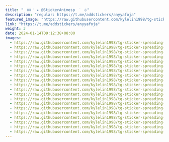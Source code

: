 ```yaml
---
title: "ㅤʬʬ ֹ ּ ✦ @StickerAnimesp  ࣪ ‌ ⊹"
description: "regular: https://t.me/addstickers/anyyafoja"
featured_image: "https://raw.githubusercontent.com/kylelin1998/tg-sticker-spreading-worldwide-images/main/img/ec8e7404-a885-4016-8af1-a5abf754c43e.jpg"
link: "https://t.me/addstickers/anyyafoja"
weight: 3
date: 2024-01-14T09:12:38+08:00
images:
  - https://raw.githubusercontent.com/kylelin1998/tg-sticker-spreading-worldwide-images/main/img/ec8e7404-a885-4016-8af1-a5abf754c43e.jpg
  - https://raw.githubusercontent.com/kylelin1998/tg-sticker-spreading-worldwide-images/main/img/ae1c6f76-a17a-4ae4-a649-08bc631ab419.jpg
  - https://raw.githubusercontent.com/kylelin1998/tg-sticker-spreading-worldwide-images/main/img/6f54be92-35a7-432b-b2b6-2b15c2565f77.jpg
  - https://raw.githubusercontent.com/kylelin1998/tg-sticker-spreading-worldwide-images/main/img/70f21f29-b62a-423f-86f4-d473aadd1f03.jpg
  - https://raw.githubusercontent.com/kylelin1998/tg-sticker-spreading-worldwide-images/main/img/327eb346-e133-42f0-93c9-79913f0be67f.jpg
  - https://raw.githubusercontent.com/kylelin1998/tg-sticker-spreading-worldwide-images/main/img/b271d396-8f5d-4fa2-b04b-835937c010e8.jpg
  - https://raw.githubusercontent.com/kylelin1998/tg-sticker-spreading-worldwide-images/main/img/b18b03b8-91b6-49c6-be40-61d511f6a256.jpg
  - https://raw.githubusercontent.com/kylelin1998/tg-sticker-spreading-worldwide-images/main/img/3f031858-67f4-4582-9dd3-f44f5a28fedd.jpg
  - https://raw.githubusercontent.com/kylelin1998/tg-sticker-spreading-worldwide-images/main/img/0a253719-e4ad-449d-a1e6-483e31141a03.jpg
  - https://raw.githubusercontent.com/kylelin1998/tg-sticker-spreading-worldwide-images/main/img/5e46fa08-a049-4137-9512-bff4e731092a.jpg
  - https://raw.githubusercontent.com/kylelin1998/tg-sticker-spreading-worldwide-images/main/img/ebf26dba-b88b-48e2-afc4-7a2da68dd869.jpg
  - https://raw.githubusercontent.com/kylelin1998/tg-sticker-spreading-worldwide-images/main/img/654f2c1b-e136-4370-be57-db882bf77f7d.jpg
  - https://raw.githubusercontent.com/kylelin1998/tg-sticker-spreading-worldwide-images/main/img/34ce03d8-8c8e-4706-8997-91697d47723e.jpg
  - https://raw.githubusercontent.com/kylelin1998/tg-sticker-spreading-worldwide-images/main/img/538544bb-f100-42c1-89aa-8a3be639ac99.jpg
  - https://raw.githubusercontent.com/kylelin1998/tg-sticker-spreading-worldwide-images/main/img/085dc373-2065-4f7f-bf8a-b29cf2ec07c0.jpg
  - https://raw.githubusercontent.com/kylelin1998/tg-sticker-spreading-worldwide-images/main/img/31265b8b-9f3a-4edd-a05f-0cf93175819e.jpg
  - https://raw.githubusercontent.com/kylelin1998/tg-sticker-spreading-worldwide-images/main/img/736ee84f-395e-4234-8573-1497846c5624.jpg
  - https://raw.githubusercontent.com/kylelin1998/tg-sticker-spreading-worldwide-images/main/img/7b15d54b-ecbc-4701-884b-e2a3a04aaf72.jpg
  - https://raw.githubusercontent.com/kylelin1998/tg-sticker-spreading-worldwide-images/main/img/7f942036-c1f6-4a0b-a8c0-0a45b88ab402.jpg
  - https://raw.githubusercontent.com/kylelin1998/tg-sticker-spreading-worldwide-images/main/img/948fff7e-b15f-481d-88a1-9568f3133d8d.jpg
---
```

